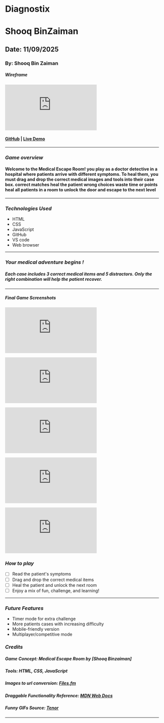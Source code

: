 # Diagnostix
# Shooq BinZaiman
## Date: 11/09/2025

### By: Shooq Bin Zaiman
##### Wireframe
![Wireframe](https://fv5-5.files.fm/thumb_show.php?i=juzsatr3pn&view&v=1&PHPSESSID=5b8a2e403717a87ac9a1ee7b933a45cc34920114
)

#### [GitHub](https://github.com/shooqbinzaiman/Diagnostix) | [Live Demo](https://shooqproject.surge.sh)
***

### ***Game overview***
#### Welcome to the Medical Escape Room! you play as a doctor detective in a hospital where patients arrive with different symptoms. To heal them, you must drag and drop the correct medical images and tools into their case box. correct matches heal the patient wrong choices waste time or points heal all patients in a room to unlock the door and escape to the next level
***

### ***Technologies Used***
* HTML
* CSS
* JavaScript
* GitHub
* VS code
* Web browser


***

### ***Your medical adventure begins !***


##### Each case includes 3 correct medical items and 5 distractors. Only the right combination will help the patient recover.
***

##### Final Game Screenshots
![index.html](https://fv5-4.files.fm/thumb_show.php?i=bdvfrnzaqj&view&v=1&PHPSESSID=5b8a2e403717a87ac9a1ee7b933a45cc34920114)

![cases.html](https://fv5-5.files.fm/thumb_show.php?i=s7bfeu4yrd&view&v=1&PHPSESSID=5b8a2e403717a87ac9a1ee7b933a45cc34920114)


![cases.html](https://fv5-5.files.fm/thumb_show.php?i=mwvgpub8my&view&v=1&PHPSESSID=5b8a2e403717a87ac9a1ee7b933a45cc34920114)

![patient2.html](https://fv5-5.files.fm/thumb_show.php?i=9kdnemv9j5&view&v=1&PHPSESSID=5b8a2e403717a87ac9a1ee7b933a45cc34920114)

![GIF](https://fv5-5.files.fm/thumb_show.php?i=ayhbe7n6j5&view&v=1&PHPSESSID=5b8a2e403717a87ac9a1ee7b933a45cc34920114)


### ***How to play***

- [ ] Read the patient's symptoms
- [ ] Drag and drop the correct medical items
- [ ] Heal the patient and unlock the next room
- [ ] Enjoy a mix of fun, challenge, and learning!
***
### ***Future Features***
- Timer mode for extra challenge
- More patients cases with increasing difficulty
- Mobile-friendly version
- Multiplayer/competitive mode

### ***Credits***

##### Game Concept: Medical Escape Room by [Shooq Binzaiman]

##### Tools: HTML, CSS, JavaScript

##### Images to url conversion: [Files.fm](https://files.fm/f/juzsatr3pn)

##### Draggable Functionality Reference: [MDN Web Docs](https://developer.mozilla.org/en-US/docs/Web/API/HTML_Drag_and_Drop_API)

##### Funny GIFs Source: [Tenor](https://tenor.com/search/medical-gifs)

***
